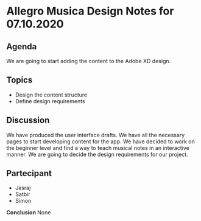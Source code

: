 # Allegro Musica Design Notes for 07.10.2020

## Agenda

We are going to start adding the content to the Adobe XD design.

## Topics

- Design the content structure
- Define design requirements

## Discussion

We have produced the user interface drafts. We have all the necessary pages to start developing content for the app. We have decided to work on the beginner level and find a way to teach musical notes in an interactive manner. We are going to decide the design requirements for our project. 

## Partecipant 

- Jasraj
- Satbir
- Simon

**Conclusion**
None